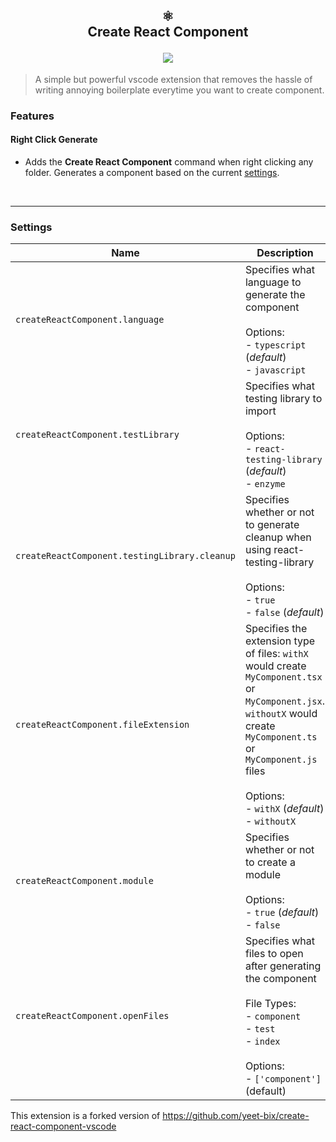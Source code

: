 <h2 align="center">
  ⚛️<br>
  <b>Create React Component</b><br>
  <p></p>
  <img src="https://github.com/mochi-sann/create-react-comporent-with-storybook-and-test-file-vscode/blob/master/images/demo.gif">
</h2>

> A simple but powerful vscode extension that removes the hassle of writing annoying boilerplate everytime you want to create component.

### Features

#### Right Click Generate

- Adds the **Create React Component** command when right clicking any folder. Generates a component based on the current [settings](https://github.com/yeet-bix/create-react-component-vscode/blob/master/README.md#Settings 'Settings').

<br>

---

### Settings

| Name                                          | Description                                                                                                                                                                                                                           |
| --------------------------------------------- | ------------------------------------------------------------------------------------------------------------------------------------------------------------------------------------------------------------------------------------- |
| `createReactComponent.language`               | Specifies what language to generate the component <br><br> Options: <br> - `typescript` (_default_) <br> - `javascript`                                                                                                               |
| `createReactComponent.testLibrary`            | Specifies what testing library to import <br><br> Options: <br> - `react-testing-library` (_default_) <br> - `enzyme`                                                                                                                 |
| `createReactComponent.testingLibrary.cleanup` | Specifies whether or not to generate cleanup when using react-testing-library <br><br> Options: <br> - `true` <br> - `false` (_default_)                                                                                              |
| `createReactComponent.fileExtension`          | Specifies the extension type of files: `withX` would create `MyComponent.tsx` or `MyComponent.jsx`. `withoutX` would create `MyComponent.ts` or `MyComponent.js` files <br><br> Options: <br> - `withX` (_default_) <br> - `withoutX` |
| `createReactComponent.module`                 | Specifies whether or not to create a module <br><br> Options: <br> - `true` (_default_) <br> - `false`                                                                                                                                |  |
| `createReactComponent.openFiles`              | Specifies what files to open after generating the component <br><br> File Types: <br> - `component` <br> - `test` <br> - `index` <br><br> Options: <br> - `['component']` (default)                                                   |


This extension is a forked version of https://github.com/yeet-bix/create-react-component-vscode